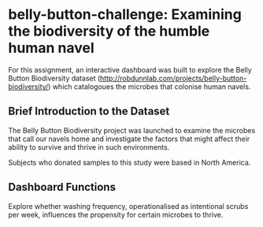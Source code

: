 # belly-button-challenge: Examining the biodiversity of the humble human navel

For this assignment, an interactive dashboard was built to explore the Belly Button Biodiversity dataset (http://robdunnlab.com/projects/belly-button-biodiversity/) which catalogoues the microbes that colonise human navels. 

## Brief Introduction to the Dataset
The Belly Button Biodiversity project was launched to examine the microbes that call our navels home and investigate the factors that might affect their ability to survive and thrive in such environments.

Subjects who donated samples to this study were based in North America.

## Dashboard Functions
Explore whether washing frequency, operationalised as intentional scrubs per week, influences the propensity for certain microbes to thrive.
